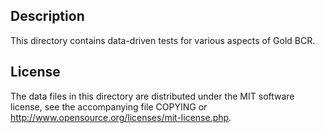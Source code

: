 Description
------------

This directory contains data-driven tests for various aspects of Gold BCR.

License
--------

The data files in this directory are distributed under the MIT software
license, see the accompanying file COPYING or
http://www.opensource.org/licenses/mit-license.php.

